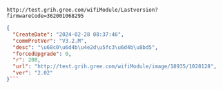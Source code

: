 `http://test.grih.gree.com/wifiModule/Lastversion?firmwareCode=362001068295`

```json
{
  "CreateDate": "2024-02-28 08:37:46",
  "commProtVer": "V3.2.M",
  "desc": "\u68c0\u6d4b\u4e2d\u5fc3\u6d4b\u8bd5",
  "forcedUpgrade": 0,
  "r": 200,
  "url": "http://test.grih.gree.com/wifiModule/image/18935/1028128",
  "ver": "2.02"
}```